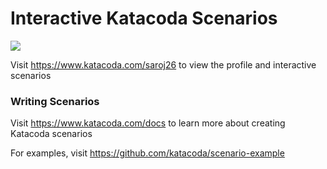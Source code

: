 # Interactive Katacoda Scenarios

[![](http://shields.katacoda.com/katacoda/saroj26/count.svg)](https://www.katacoda.com/saroj26 "Get your profile on Katacoda.com")

Visit https://www.katacoda.com/saroj26 to view the profile and interactive scenarios

### Writing Scenarios
Visit https://www.katacoda.com/docs to learn more about creating Katacoda scenarios

For examples, visit https://github.com/katacoda/scenario-example
